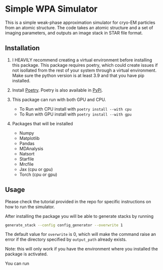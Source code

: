 # Simple WPA Simulator

This is a simple weak-phase approximation simulator for cryo-EM particles from an atomic structure. The code takes an atomic structure and a set of imaging parameters, and outputs an image stack in STAR file format.




## Installation 

1. I HEAVILY recommend creating a virtual environment before installing this package. This package requires poetry, which could create issues if not isollated from the rest of your system through a virtual environment. Make sure the python version is at least 3.9 and that you have pip installed. 

2. Install [Poetry](https://python-poetry.org/docs/). Poetry is also available in [PyPi](https://pypi.org/project/poetry/).

3. This package can run with both GPU and CPU.

    * To Run with CPU install with `poetry install --with cpu`
    * To Run with GPU install with `poetry install --with gpu`

4. Packages that will be installed

    * Numpy
    * Matplotlib
    * Pandas
    * MDAnalysis
    * Natsort
    * Starfile
    * Mrcfile
    * Jax (cpu or gpu)
    * Torch (cpu or gpu)


## Usage

Please check the tutorial provided in the repo for specific instructions on how to run the simulator.

After installing the package you will be able to generate stacks by running
```bash
generate_stack --config config_generator --overwrite 1
```
The default value for `overwrite` is 0, which will make the command raise an error if the directory specified by `output_path` already exists.

Note: this will only work if you have the environment where you installed the package is activated.

You can run 